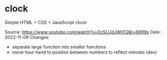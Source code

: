# clock

Simple HTML + CSS + JavaScript clock

Source: https://www.youtube.com/watch?v=DzSLUdJWrEQ&t=6999s
Date : 2022-11-09
Changes:

- separate large function into smaller functions
- move hour hand to position between numbers to reflect minutes (dev)
